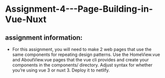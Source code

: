 # Assignment-4---Page-Building-in-Vue-Nuxt

## assignment information:
* For this assignment, you will need to make 2 web pages that use the same components for repeating design patterns. Use the HomeView.vue and AboutView.vue pages that the vue cli provides and create your components in the components/ directory. Adjust syntax for whether you’re using vue 3 or nuxt 3. Deploy it to netlify.

